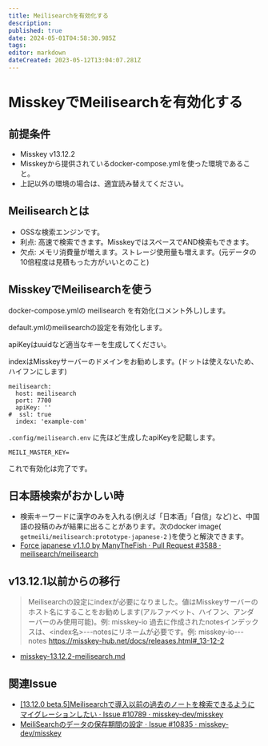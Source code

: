 ```yaml
---
title: Meilisearchを有効化する
description: 
published: true
date: 2024-05-01T04:58:30.985Z
tags: 
editor: markdown
dateCreated: 2023-05-12T13:04:07.281Z
---
```


# MisskeyでMeilisearchを有効化する

## 前提条件

- Misskey v13.12.2
- Misskeyから提供されているdocker-compose.ymlを使った環境であること。
- 上記以外の環境の場合は、適宜読み替えてください。

## Meilisearchとは

- OSSな検索エンジンです。
- 利点: 高速で検索できます。MisskeyではスペースでAND検索もできます。
- 欠点: メモリ消費量が増えます。ストレージ使用量も増えます。(元データの10倍程度は見積もった方がいいとのこと)

## MisskeyでMeilisearchを使う

docker-compose.ymlの meilisearch を有効化(コメント外し)します。

default.ymlのmeilisearchの設定を有効化します。

apiKeyはuuidなど適当なキーを生成してください。

indexはMisskeyサーバーのドメインをお勧めします。(ドットは使えないため、ハイフンにします)

```
meilisearch:
  host: meilisearch
  port: 7700
  apiKey: ''
#  ssl: true
  index: 'example-com'
```

`.config/meilisearch.env` に先ほど生成したapiKeyを記載します。

```
MEILI_MASTER_KEY=
```

これで有効化は完了です。

## 日本語検索がおかしい時

- 検索キーワードに漢字のみを入れる(例えば「日本酒」「自信」など)と、中国語の投稿のみが結果に出ることがあります。次のdocker image( `getmeili/meilisearch:prototype-japanese-2` )を使うと解決できます。
- [Force japanese v1.1.0 by ManyTheFish · Pull Request #3588 · meilisearch/meilisearch](https://github.com/meilisearch/meilisearch/pull/3588)

## v13.12.1以前からの移行

> Meilisearchの設定にindexが必要になりました。値はMisskeyサーバーのホスト名にすることをお勧めします(アルファベット、ハイフン、アンダーバーのみ使用可能)。例: misskey-io 過去に作成されたnotesインデックスは、<index名>---notesにリネームが必要です。例: misskey-io---notes https://misskey-hub.net/docs/releases.html#_13-12-2


- [misskey-13.12.2-meilisearch.md](https://gist.github.com/Akkiesoft/d9b705b53de1181e6ce8d1288d49bc10)

## 関連Issue

- [[13.12.0 beta.5]Meilisearchで導入以前の過去のノートを検索できるようにマイグレーションしたい · Issue #10789 · misskey-dev/misskey](https://github.com/misskey-dev/misskey/issues/10789)
- [MeiliSearchのデータの保存期間の設定 · Issue #10835 · misskey-dev/misskey](https://github.com/misskey-dev/misskey/issues/10835)
